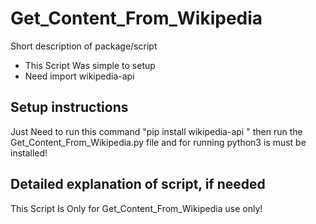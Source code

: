 # Get_Content_From_Wikipedia

Short description of package/script

- This Script Was simple to setup
- Need import wikipedia-api


## Setup instructions


Just Need to run this command "pip install wikipedia-api
" then run the Get_Content_From_Wikipedia.py file and for running  python3 is must be installed! 

## Detailed explanation of script, if needed

This Script Is Only for Get_Content_From_Wikipedia use only! 
